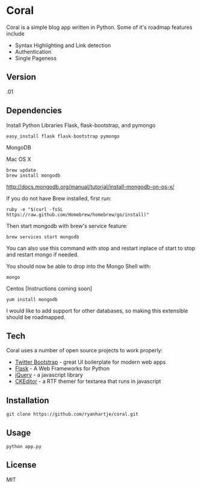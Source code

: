 Coral
=========

Coral is a simple blog app written in Python.
Some of it's roadmap features include

  - Syntax Highlighting and Link detection
  - Authentication
  - Single Pageness

Version
----

.01

Dependencies
----

Install Python Libraries Flask, flask-bootstrap, and pymongo

```ssh
easy_install flask flask-bootstrap pymongo
```

MongoDB

Mac OS X
```ssh
brew update
brew install mongodb
```
http://docs.mongodb.org/manual/tutorial/install-mongodb-on-os-x/

If you do not have Brew installed, first run:
```ssh
ruby -e "$(curl -fsSL https://raw.github.com/Homebrew/homebrew/go/install)"
```
Then start mongodb with brew's service feature:
```ssh
brew services start mongodb
```
You can also use this command with stop and restart inplace of start to stop and restart mongo if needed.

You should now be able to drop into the Mongo Shell with:
```ssh
mongo
```

Centos [Instructions coming soon]
```ssh
yum install mongodb
```

I would like to add support for other databases, so making this extensible should be roadmapped. 

Tech
-----------

Coral uses a number of open source projects to work properly:

* [Twitter Bootstrap] - great UI boilerplate for modern web apps
* [Flask] - A Web Frameworks for Python
* [jQuery] - a javascript library
* [CKEditor] - a RTF themer for textarea that runs in javascript

Installation
--------------

```ssh
git clone https://github.com/ryanhartje/coral.git
```

Usage
----

```ssh
python app.py
```

License
----

MIT

[Twitter Bootstrap]:http://twitter.github.com/bootstrap/
[jQuery]:http://jquery.com
[Flask]:http://flask.pocoo.org/
[CKEditor]:http://docs.ckeditor.com/#!/guide
